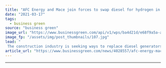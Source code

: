 ```yaml
---
title: "AFC Energy and Mace join forces to swap diesel for hydrogen in UK construction"
date: "2021-03-17"
tags: 
  - business green
source: "business green"
image_url: "https://www.businessgreen.com/api/v1/wps/ba4d21d/e68f9a5a-ac56-46a8-be10-c4b4f7167ff0/2/Mace-Image-185x114.jpg"
image_fp: "/assets/img/post_thumbnails/107.jpg"
lead: "
 The construction industry is seeking ways to replace diesel generators as a source of temporary power on construction sites ..."
article_url: "https://www.businessgreen.com/news/4028557/afc-energy-mace-join-forces-swap-diesel-hydrogen-uk-construction"
---
```


---
